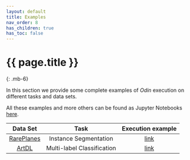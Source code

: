 ```yaml
---
layout: default
title: Examples
nav_order: 8
has_children: true
has_toc: false
---
```


# {{ page.title }}
{: .mb-6}

In this section we provide some complete examples of _Odin_ execution on different tasks and data sets.

All these examples and more others can be found as Jupyter Notebooks <a href="https://github.com/rnt-pmi/odin/tree/master/examples" target="_blank">here</a>.


<table>
  <thead>
    <tr class="header">
      <th>Data Set</th>
      <th>Task</th>
      <th>Execution example</th>
    </tr>
  </thead>
  <tbody>
    <tr style="text-align:center;">
      <td><a href="https://www.cosmiqworks.org/RarePlanes/" target="_blank">RarePlanes</a></td>
      <td>Instance Segmentation</td>
      <td><a href="./localization/rareplanes.html">link</a></td>
    </tr>
    <tr style="text-align:center;">
      <td><a href="http://www.artdl.org/" target="_blank">ArtDL</a></td>
      <td>Multi-label Classification</td>
      <td><a href="./classification/artdl.html">link</a></td>
    </tr>
  </tbody>
</table>
